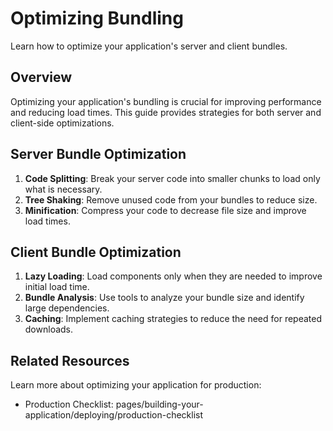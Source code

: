 # Optimizing Bundling

Learn how to optimize your application's server and client bundles.

## Overview

Optimizing your application's bundling is crucial for improving performance and reducing load times. This guide provides strategies for both server and client-side optimizations.

## Server Bundle Optimization

1. **Code Splitting**: Break your server code into smaller chunks to load only what is necessary.
2. **Tree Shaking**: Remove unused code from your bundles to reduce size.
3. **Minification**: Compress your code to decrease file size and improve load times.

## Client Bundle Optimization

1. **Lazy Loading**: Load components only when they are needed to improve initial load time.
2. **Bundle Analysis**: Use tools to analyze your bundle size and identify large dependencies.
3. **Caching**: Implement caching strategies to reduce the need for repeated downloads.

## Related Resources

Learn more about optimizing your application for production:
- Production Checklist: pages/building-your-application/deploying/production-checklist